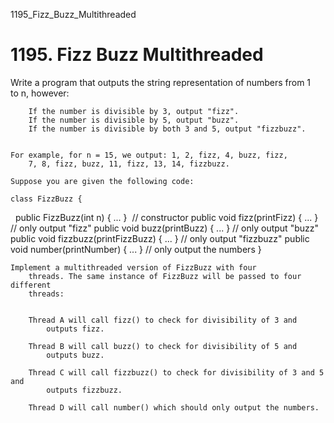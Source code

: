 1195_Fizz_Buzz_Multithreaded
# 1195. Fizz Buzz Multithreaded

Write a program that outputs the string representation of numbers from 1 to n,
        however:

    
        If the number is divisible by 3, output "fizz".
        If the number is divisible by 5, output "buzz".
        If the number is divisible by both 3 and 5, output "fizzbuzz".
    

    For example, for n = 15, we output: 1, 2, fizz, 4, buzz, fizz,
        7, 8, fizz, buzz, 11, fizz, 13, 14, fizzbuzz.

    Suppose you are given the following code:

    class FizzBuzz {
  public FizzBuzz(int n) { ... }               // constructor
  public void fizz(printFizz) { ... }          // only output "fizz"
  public void buzz(printBuzz) { ... }          // only output "buzz"
  public void fizzbuzz(printFizzBuzz) { ... }  // only output "fizzbuzz"
  public void number(printNumber) { ... }      // only output the numbers
}

    Implement a multithreaded version of FizzBuzz with four
        threads. The same instance of FizzBuzz will be passed to four different
        threads:

    
        Thread A will call fizz() to check for divisibility of 3 and
            outputs fizz.
        
        Thread B will call buzz() to check for divisibility of 5 and
            outputs buzz.
        
        Thread C will call fizzbuzz() to check for divisibility of 3 and 5 and
            outputs fizzbuzz.
        
        Thread D will call number() which should only output the numbers.